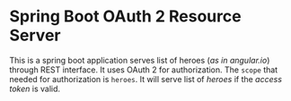 # Spring Boot OAuth 2 Resource Server

This is a spring boot application serves list of heroes (_as in angular.io_) through REST interface. It uses OAuth 2 for authorization. The `scope` that needed for authorization is `heroes`. It will serve list of _heroes_ if the _access token_ is valid.